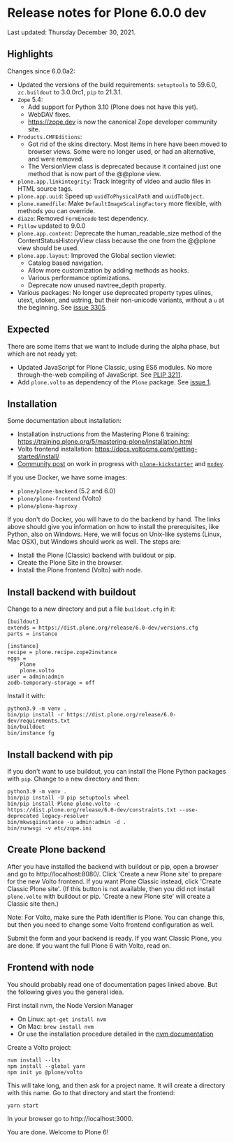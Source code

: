 # Release notes for Plone 6.0.0 dev

Last updated: Thursday December 30, 2021.

## Highlights

Changes since 6.0.0a2:

- Updated the versions of the build requirements: `setuptools` to 59.6.0, `zc.buildout` to 3.0.0rc1, `pip` to 21.3.1.
- `Zope` 5.4:
  - Add support for Python 3.10 (Plone does not have this yet).
  - WebDAV fixes.
  - https://zope.dev is now the canonical Zope developer community site.
- `Products.CMFEditions`:
  - Got rid of the skins directory.  Most items in here have been moved to browser views.  Some were no longer used, or had an alternative, and were removed.
  - The VersionView class is deprecated because it contained just one method that is now part of the @@plone view.
- `plone.app.linkintegrity`: Track integrity of video and audio files in HTML source tags.
- `plone.app.uuid`: Speed up `uuidToPhysicalPath` and `uuidToObject`.
- `plone.namedfile`: Make `DefaultImageScalingFactory` more flexible, with methods you can override.
- `diazo`: Removed `FormEncode` test dependency.
- `Pillow` updated to 9.0.0
- `plone.app.content`: Deprecate the human_readable_size method of the ContentStatusHistoryView class because the one from the @@plone view should be used.
- `plone.app.layout`: Improved the Global section viewlet:
  - Catalog based navigation.
  - Allow more customization by adding methods as hooks.
  - Various performance optimizations.
  - Deprecate now unused navtree_depth property.
- Various packages: No longer use deprecated property types ulines, utext, utoken, and ustring, but their non-unicode variants, without a `u` at the beginning. See [issue 3305](https://github.com/plone/Products.CMFPlone/issues/3305).



## Expected

There are some items that we want to include during the alpha phase, but which are not ready yet:

- Updated JavaScript for Plone Classic, using ES6 modules.  No more through-the-web compiling of JavaScript. See [PLIP 3211](https://github.com/plone/Products.CMFPlone/issues/3211).
- Add `plone.volto` as dependency of the `Plone` package.  See [issue 1](https://github.com/plone/plone.volto/issues/1).


## Installation

Some documentation about installation:

- Installation instructions from the Mastering Plone 6 training:
  https://training.plone.org/5/mastering-plone/installation.html
- Volto frontend installation:
  https://docs.voltocms.com/getting-started/install/
- [Community post](https://community.plone.org/t/our-pip-based-development-workflow-for-plone/14562) on work in progress with [`plone-kickstarter`](https://github.com/bluedynamics/plone-kickstarter) and [`mxdev`](https://github.com/bluedynamics/mxdev).

If you use Docker, we have some images:

- `plone/plone-backend` (5.2 and 6.0)
- `plone/plone-frontend` (Volto)
- `plone/plone-haproxy`

If you don't do Docker, you will have to do the backend by hand.
The links above should give you information on how to install the prerequisites, like Python, also on Windows.
Here, we will focus on Unix-like systems (Linux, Mac OSX), but Windows should work as well.
The steps are:

* Install the Plone (Classic) backend with buildout or pip.
* Create the Plone Site in the browser.
* Install the Plone frontend (Volto) with node.


## Install backend with buildout

Change to a new directory and put a file `buildout.cfg` in it:

```
[buildout]
extends = https://dist.plone.org/release/6.0-dev/versions.cfg
parts = instance

[instance]
recipe = plone.recipe.zope2instance
eggs =
    Plone
    plone.volto
user = admin:admin
zodb-temporary-storage = off
```

Install it with:

```
python3.9 -m venv .
bin/pip install -r https://dist.plone.org/release/6.0-dev/requirements.txt
bin/buildout
bin/instance fg
```


## Install backend with pip

If you don't want to use buildout, you can install the Plone Python packages with `pip`.
Change to a new directory and then:

```
python3.9 -m venv .
bin/pip install -U pip setuptools wheel
bin/pip install Plone plone.volto -c https://dist.plone.org/release/6.0-dev/constraints.txt --use-deprecated legacy-resolver
bin/mkwsgiinstance -u admin:admin -d .
bin/runwsgi -v etc/zope.ini
```


## Create Plone backend

After you have installed the backend with buildout or pip, open a browser and go to http://localhost:8080/.
Click 'Create a new Plone site' to prepare for the new Volto frontend.
If you want Plone Classic instead, click 'Create Classic Plone site'.
(If this button is not available, then you did not install `plone.volto` with buildout or pip. 'Create a new Plone site' will create a Classic site then.)

Note: For Volto, make sure the Path identifier is Plone.  You can change this, but then you need to change some Volto frontend configuration as well.

Submit the form and your backend is ready.
If you want Classic Plone, you are done.
If you want the full Plone 6 with Volto, read on.


## Frontend with node

You should probably read one of documentation pages linked above.
But the following gives you the general idea.

First install nvm, the Node Version Manager

* On Linux: `apt-get install nvm`
* On Mac: `brew install nvm`
* Or use the installation procedure detailed in the [nvm documentation](https://github.com/nvm-sh/nvm)

Create a Volto project:

```
nvm install --lts
npm install --global yarn
npm init yo @plone/volto
```

This will take long, and then ask for a project name.
It will create a directory with this name.
Go to that directory and start the frontend:

```
yarn start
```

In your browser go to http://localhost:3000.

You are done.  Welcome to Plone 6!

